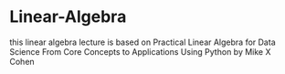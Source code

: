 # Linear-Algebra
this linear algebra lecture is based on Practical Linear Algebra for Data Science From Core Concepts to Applications Using Python by Mike X Cohen